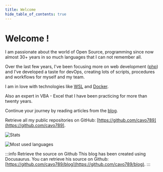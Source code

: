 ```yaml
---
title: Welcome
hide_table_of_contents: true
---
```


# Welcome !

I am passionate about the world of Open Source, programming since now almost 30+ years in so much languages that I can not remember all.

Over the last few years, I've been focusing more on web development ([php](/blog/tags/php)) and I've developed a taste for devOps, creating lots of scripts, procedures and workflows for myself and my team.

I am in love with technologies like [WSL](/blog/tags/wsl) and [Docker](/blog/tags/docker).

Also an expert in VBA - Excel that I have been practicing for more than twenty years.

Continue your journey by reading articles from the [blog](/blog).

Retrieve all my public repositories on GitHub: [https://github.com/cavo789](https://github.com/cavo789).


![Stats](https://github-readme-stats.vercel.app/api?username=cavo789&show_icons=true&theme=radical&count_private=true)

![Most used languages](https://github-readme-stats.vercel.app/api/top-langs/?username=cavo789)

:::info Retrieve the source on Github
This blog has been created using Docusaurus. You can retrieve his source on Github: [https://github.com/cavo789/blog](https://github.com/cavo789/blog).
:::